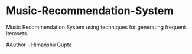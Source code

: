 # Music-Recommendation-System

Music Recommendation System using techniques for generating frequent itemsets. 

#Author - Himanshu Gupta
